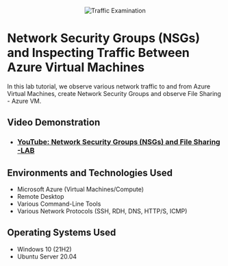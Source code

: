 <p align="center">
<img src="https://i.imgur.com/Ua7udoS.png" alt="Traffic Examination"/>
</p>

<h1>Network Security Groups (NSGs) and Inspecting Traffic Between Azure Virtual Machines</h1>
In this lab tutorial, we observe various network traffic to and from Azure Virtual Machines, create Network Security Groups and observe File Sharing - Azure VM. <br />


<h2>Video Demonstration</h2>

- ### [YouTube: Network Security Groups (NSGs) and File Sharing -LAB](https://www.youtube.com/watch?v=aPPX8y5ON3Y)

<h2>Environments and Technologies Used</h2>

- Microsoft Azure (Virtual Machines/Compute)
- Remote Desktop
- Various Command-Line Tools
- Various Network Protocols (SSH, RDH, DNS, HTTP/S, ICMP)


<h2>Operating Systems Used </h2>

- Windows 10 (21H2)
- Ubuntu Server 20.04


